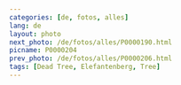 ```yaml
---
categories: [de, fotos, alles]
lang: de
layout: photo
next_photo: /de/fotos/alles/P0000190.html
picname: P0000204
prev_photo: /de/fotos/alles/P0000206.html
tags: [Dead Tree, Elefantenberg, Tree]
---
```

